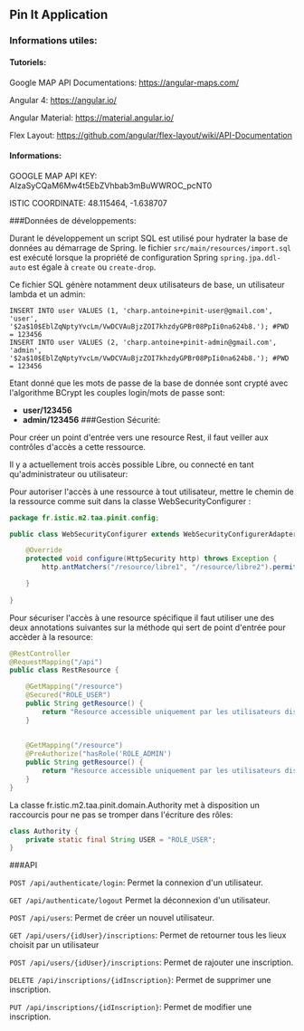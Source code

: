 Pin It Application
-

### Informations utiles:

#### Tutoriels:

Google MAP API Documentations: https://angular-maps.com/

Angular 4: https://angular.io/

Angular Material: https://material.angular.io/

Flex Layout: https://github.com/angular/flex-layout/wiki/API-Documentation

#### Informations:
GOOGLE MAP API KEY: AIzaSyCQaM6Mw4t5EbZVhbab3mBuWWROC_pcNT0

ISTIC COORDINATE: 48.115464, -1.638707


###Données de développements:

Durant le développement un script SQL est utilisé pour hydrater la base de données au démarrage de Spring.
le fichier `src/main/resources/import.sql` est exécuté lorsque la propriété de configuration Spring `spring.jpa.ddl-auto` est égale à `create` ou `create-drop`.

Ce fichier SQL génère notamment deux utilisateurs de base, un utilisateur lambda et un admin:

```mysql
INSERT INTO user VALUES (1, 'charp.antoine+pinit-user@gmail.com', 'user', '$2a$10$EblZqNptyYvcLm/VwDCVAuBjzZOI7khzdyGPBr08PpIi0na624b8.'); #PWD = 123456
INSERT INTO user VALUES (2, 'charp.antoine+pinit-admin@gmail.com', 'admin', '$2a$10$EblZqNptyYvcLm/VwDCVAuBjzZOI7khzdyGPBr08PpIi0na624b8.'); #PWD = 123456
```

Etant donné que les mots de passe de la base de donnée sont crypté avec l'algorithme BCrypt les couples login/mots de passe sont:

* **user/123456**
* **admin/123456**
###Gestion Sécurité:

Pour créer un point d'entrée vers une resource Rest, il faut veiller aux contrôles d'accès a cette ressource.

Il y a actuellement trois accès possible Libre, ou connecté en tant qu'administrateur ou utilisateur:

Pour autoriser l'accès à une ressource à tout utilisateur, mettre le chemin de la ressource comme suit dans la classe WebSecurityConfigurer :

```java
package fr.istic.m2.taa.pinit.config;

public class WebSecurityConfigurer extends WebSecurityConfigurerAdapter {

    @Override
    protected void configure(HttpSecurity http) throws Exception {
        http.antMatchers("/resource/libre1", "/resource/libre2").permitAll();

    }
    
}
```
    
    
Pour sécuriser l'accès à une resource spécifique il faut utiliser une des deux annotations suivantes sur la méthode qui sert de point d'entrée pour accèder à la resource:

```java
@RestController
@RequestMapping("/api")
public class RestResource {

    @GetMapping("/resource")
    @Secured("ROLE_USER")
    public String getResource() {
        return "Resource accessible uniquement par les utilisateurs disposant du rôle ROLE_USER";
    }
    
    
    @GetMapping("/resource")
    @PreAuthorize("hasRole('ROLE_ADMIN')
    public String getResource() {
        return "Resource accessible uniquement par les utilisateurs disposant du rôle ROLE_ADMIN";
    }
}
```

La classe fr.istic.m2.taa.pinit.domain.Authority met à disposition un raccourcis pour ne pas se tromper dans l'écriture des rôles:
    
```java
class Authority {
    private static final String USER = "ROLE_USER";
}
```

###API

`POST /api/authenticate/login`: Permet la connexion d'un utilisateur.

`GET /api/authenticate/logout` Permet la déconnexion d'un utilisateur.

`POST /api/users`: Permet de créer un nouvel utilisateur.

`GET /api/users/{idUser}/inscriptions`: Permet de retourner tous les lieux choisit par un utilisateur

`POST /api/users/{idUser}/inscriptions`: Permet de rajouter une inscription.

`DELETE /api/inscriptions/{idInscription}`: Permet de supprimer une inscription.

`PUT /api/inscriptions/{idInscription}`: Permet de modifier une inscription.